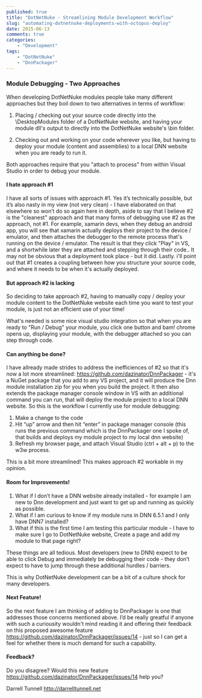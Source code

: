 ```yaml
---
published: true
title: "DotNetNuke - Streamlining Module Development Workflow"
slug: "automating-dotnetnuke-deployments-with-octopus-deploy"
date: 2015-06-13
comments: true
categories: 
    - "Development"
tags: 
    - "DotNetNuke"
    - "DnnPackager"
---
```


### Module Debugging - Two Approaches

When developing DotNetNuke modules people take many different approaches but they boil down to two alternatives in terms of workflow:

1. Placing / checking out your source code directly into the \DesktopModules folder of a DotNetNuke website, and having your module dll's output to directly into the DotNetNuke website's \bin folder.

2. Checking out and working on your code wherever you like, but having to deploy your module (content and assemblies) to a local DNN website when you are ready to run it.

Both approaches require that you "attach to process" from within Visual Studio in order to debug your module.

<!--more-->
#### I hate approach #1
I have all sorts of issues with approach #1. Yes it’s technically possible, but it’s also nasty in my view (not very clean) - I have elaborated on that elsewhere so won’t do so again here in depth, aside to say that I believe #2 is the "cleanest" approach and that many forms of debugging use #2 as the approach, not #1. For example, xamarin devs, when they debug an android app, you will see that xamarin actually deploys their project to the device / emulator, and then attaches the debugger to the remote process that's running on the device / emulator. The result is that they click "Play" in VS, and a shortwhile later they are attached and stepping through their code.. It may not be obvious that a deployment took place - but it did. Lastly. i'll point out that #1 creates a coupling between how you structure your source code, and where it needs to be when it's actually deployed. 

#### But approach #2 is lacking
So deciding to take approach #2, having to manually copy / deploy your module content  to the DotNetNuke website each time you want to test your module, is just not an efficient use of your time!

What's needed is some nice visual studio integration so that when you are ready to "Run / Debug" your module, you click one button and bam! chrome opens up, displaying your module, with the debugger attached so you can step through code.

#### Can anything be done?
I have allready made strides to address the inefficiences of #2 so that it's now a lot more streamlined: https://github.com/dazinator/DnnPackager - it's a NuGet package that you add to any VS project, and it will produce the Dnn module installation zip for you when you build the project. It then also extends the package manager console window in VS with an additional command you can run, that will deploy the module project to a local DNN website. So this is the workflow I currently use for module debugging:

1. Make a change to the code
2. Hit “up” arrow and then hit “enter” in package manager console (this runs the previous command which is the DnnPackager one I spoke of, that builds and deploys my module project to my local dnn website)
3. Refresh my browser page, and attach Visual Studio (ctrl + alt + p) to the w3w process.

This is a bit more streamlined! This makes approach #2 workable in my opinion.

#### Room for Improvements!
1. What if I don’t have a DNN website already installed - for example I am new to Dnn development and just want to get up and running as quickly as possible.
2. What if I am curious to know if my module runs in DNN 6.5.1 and I only have DNN7 installed? 
3. What if this is the first time I am testing this particular module - I have to make sure I go to DotNetNuke website, Create a page and add my module to that page right?

These things are all tedious. Most developers (new to DNN) expect to be able to click Debug and immediately be debugging their code - they don’t expect to have to jump through these additional hurdles / barriers.

This is why DotNetNuke development can be a bit of a culture shock for many developers.

#### Next Feature!
So the next feature I am thinking of adding to DnnPackager is one that addresses those concerns mentioned above. I’d be really greatful if anyone with such a curiousity wouldn't mind reading it and offering their feedback on this proposed awesome feature https://github.com/dazinator/DnnPackager/issues/14 - just so I can get a feel for whether there is much demand for such a capability. 

#### Feedback?
Do you disagree?
Would this new feature https://github.com/dazinator/DnnPackager/issues/14 help you?


Darrell Tunnell
http://darrelltunnell.net

